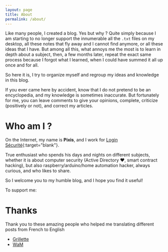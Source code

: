 ```yaml
---
layout: page
title: About
permalink: /about/
---
```


Like many people, I created a blog. Yes but why ? Quite simply because I am starting to no longer support the innumerable all the `.txt` files on my desktop, all these notes that fly away and I cannot find anymore, or all these ideas that I have. But among all this, what annoys me the most is to learn in depth about a subject, then, a few months later, repeat the exact same process because I forgot what I learned, when I could have summed it all up once and for all.

So here it is, I try to organize myself and regroup my ideas and knowledge in this blog.

If you ever came here by accident, know that I do not pretend to be an encyclopedia, and my knowledge is sometimes inaccurate. But fortunately for me, you can leave comments to give your opinions, complete, criticize (positively or not), and correct my articles.


# Who am I ?

On the Internet, my name is **Pixis**, and I work for [Login Sécurité](https://www.login-securite.com/){:target="blank"}.

True enthusiast who spends his days and nights on different subjects, whether it is about computer security (Active Directory ♥, smart contract hacking), but also raspberry/arduino/home automation hacker, always curious, and who likes to share.

So I welcome you to my humble blog, and I hope you find it useful!

To support me:

<script type='text/javascript' src='https://ko-fi.com/widgets/widget_2.js'></script><script type='text/javascript'>kofiwidget2.init('Buy Me a Coffee', '#202020', 'F1F78GI6');kofiwidget2.draw();</script>


# Thanks

Thank you to these amazing people who helped me translating different posts from French to English

* [Grillette](https://twitter.com/0xGrillette)
* [WaM](https://twitter.com/WaM76938985)